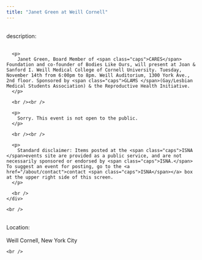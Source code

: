 ```yaml
---
title: "Janet Green at Weill Cornell"
---
```


<div class="flexinode-body flexinode-2">
  <div class="flexinode-textarea-1">
    <div class="form-item">
      <br /> <label>description:</label><br /><br /> 
      
      <p>
        Janet Green, Board Member of <span class="caps">CARES</span> Foundation and co-founder of Bodies Like Ours, will present at Joan & Sanford I. Weill Medical College of Cornell University. Tuesday, November 14th from 6:00pm to 8pm. Weill Auditorium, 1300 York Ave., 2nd floor. Sponsored by <span class="caps">GLAMS </span>(Gay/Lesbian Medical Students Association) & the Reproductive Health Initiative.
      </p>
      
      <br /><br />
      
      <p>
        Sorry. This event is not open to the public.
      </p>
      
      <br /><br />
      
      <p>
        Standard disclaimer: Items posted at the <span class="caps">ISNA </span>events site are provided as a public service, and are not necessarily sponsored or endorsed by <span class="caps">ISNA.</span> To suggest an event for posting, go to the <a href="/about/contact">contact <span class="caps">ISNA</span></a> box at the upper right side of this screen.
      </p>
      
      <br />
    </div>
    
    <br />
  </div>
  
  <div class="flexinode-textfield-2">
    <div class="form-item">
      <br /> <label>Location:</label><br /><br /> Weill Cornell, New York City<br />
    </div>
    
    <br />
  </div>
</div>